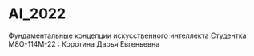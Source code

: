 # AI_2022
Фундаментальные концепции искусственного интеллекта
Студентка М8О-114М-22 : Коротина Дарья Евгеньевна
